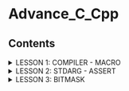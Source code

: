 # Advance_C_Cpp
## Contents

<details>
<summary>LESSON 1: COMPILER - MACRO</summary>

---

### **I. Compiler**
- Compiler là quá trình chuyển đổi ngôn ngữ bậc cao sang ngôn ngữ máy.
- Gồm 4 giai đoạn chính:
  
  ![Compiler stages](image.png)

#### **1. Preprocessor (Tiền xử lý)** 
Command: `gcc -E main.c -o main.i`

- Các file trong source code (ví dụ: `a.c`, `a.h`, `b.h`, `b.c`, `main.c`,…) sẽ được hợp nhất thành một file duy nhất: `main.i`.
- Giai đoạn này thực hiện:
  - Copy toàn bộ nội dung của các file thư viện (`#include <stdio.h>`, `#include "hello.h"`,…).
  - Thay thế các nội dung được định nghĩa bởi `#define`.
  - Xóa toàn bộ chú thích, giữ lại khai báo biến và hàm.

#### **2. Compiler**
- File `main.i` được biên dịch thành file `main.s` (ngôn ngữ assembly).
  
  ![Compiler output](image-1.png)

#### **3. Assembler**
- Biên dịch mã assembly trong file `main.s` thành ngôn ngữ máy, tạo file đối tượng: `main.o`.

#### **4. Linker**
- Liên kết một hoặc nhiều file `.o` thành file thực thi (`.exe`).

---

## II. MACRO  
### 1. Định nghĩa  

Trong ngôn ngữ lập trình C, **macro** là một cơ chế giúp định nghĩa một khối mã nguồn có thể tái sử dụng nhiều lần trong chương trình. Macro được khai báo bằng chỉ thị `#define`. Khi biên dịch, trình tiền xử lý sẽ thay thế các macro bằng nội dung mà chúng định nghĩa trước khi mã nguồn được biên dịch.

Macro trong C bao gồm:  
1. **Chỉ thị bao hàm tệp** (`#include`)  
2. **Chỉ thị định nghĩa** (`#define`)  
3. **Chỉ thị biên dịch có điều kiện** (`#ifdef`, `#ifndef`, ...)  

---

### 1. Chỉ thị bao hàm tệp  

Trong C, chỉ thị bao hàm tệp (`#include`) được sử dụng để đưa nội dung của một tệp header vào chương trình trước khi biên dịch.

#### 1.1 Bao hàm tệp header bằng `<>`  

Khi sử dụng `#include <header.h>`, trình biên dịch sẽ tìm kiếm tệp header trong các thư mục hệ thống chuẩn.  
Ví dụ:  
```c
#include <stdio.h>
#include <math.h>
```
#### 1.2 Bao hàm tệp header bằng `""`
Khi sử dụng #include "header.h", trình biên dịch sẽ tìm kiếm tệp header trong cùng thư mục với tệp mã nguồn hiện tại trước khi tìm trong các thư mục khác.
Điều này thường áp dụng cho các tệp header do người dùng tự tạo.
Vis dụ:
```c
#include"myheader.h"
#include"Hello.hh"
```

### 2. Chỉ thị định nghĩa macro  

Chỉ thị `#define` trong ngôn ngữ lập trình C có thể được sử dụng để định nghĩa nhiều loại giá trị và cấu trúc khác nhau. 

Khi sử dụng chỉ thị `#define` để định nghĩa một macro, tất cả các chỗ trong mã nguồn sử dụng macro đó sẽ được thay thế trong quá trình tiền xử lý bằng nội dung mà chúng ta đã định nghĩa.

#### 2.1 Định nghĩa hằng số  

Macro thường được sử dụng để định nghĩa các giá trị hằng.
Ví dụ:  
```c
#define PI 3.14159
#define MAX_SIZE 100
```
#### 2.2 Định nghĩa chuỗi
Macro cũng có thể định nghĩa một chuỗi để có thể sử dụng nhiều lần trong chương trình.
Ví dụ:
```c
#define HELLO "Hello World"
#define MYNAME "Viet Trong"
```
#### 2.3 Định nghĩa một hàm
Macro cũng có thể định nghĩa một hàm.
Chú ý dùng dấu `\` khi để nối các đoạn mã trong macro nhiều dòng.
```c
#define FUNC(name, cmd) \
void name(){            \
    printf("cmd");      \
}

FUNC(Test11, "My name is Trong");
```
#### 2.4 Chỉ thị hủy định nghĩa một macro  

Nếu muốn hủy bỏ hoặc loại bỏ định nghĩa của một macro trong mã nguồn, bạn có thể dùng chỉ thị `#undef`.  

Ví dụ:  
```c
#include <stdio.h>

#define PI 3.14159  // Định nghĩa macro PI

int main() {
    printf("Giá trị của PI: %.22f\n", PI);  // Sử dụng macro PI
    #undef PI  // Hủy định nghĩa macro PI
    #define PI 55  // Định nghĩa lại macro PI
    printf("Giá trị hiện tại là: %.22f\n", PI);  // PI hiện tại bằng 55
    return 0;
}
```
Output:

```c
Giá trị của PI: 3.14
Giá trị hiện tại là: 55.00
```






### 3. Chỉ thị biên dịch có điều kiện
#### 3.1 `#if`, `#elif`, `#else`, `#endif` 

**`#if`** được sử dụng để bắt đầu một điều kiện tiền xử lý.  
- Nếu điều kiện trong `#if` là đúng, các dòng mã nguồn sau `#if` sẽ được biên dịch.  
- Nếu điều kiện sai, sẽ xét các điều kiện tiếp theo **`#elif`** tiếp theo nếu cócó.

**`#elif`** được sử dụng để thêm một điều kiện mới khi điều kiện trước đó trong `#if` hoặc `#elif` là sai.  
- Nếu điều kiện trong `#elif` là đúng, các dòng mã nguồn sau `#elif` sẽ được biên dịch.  
- Nếu điều kiện sai, quá trình kiểm tra sẽ tiếp tục đến các chỉ thị `#elif` hoặc `#else` tiếp theo.

**`#else`** dùng khi không có điều kiện nào ở trên đúng.  

**`#endif`** dùng để kết thúc.
Ví dụ:
```c
#include <stdio.h>

#define ESP32 1
#define STM32 2
#define ATmega 3

#define MCU STM32

int main(int argc, char const *argv[])
{
    while (1)
    {
        #if MCU == STM32
            printf("STM32");
        #elif MCU == ESP32
            printf("ESP32");
        #else 
            printf("0");
        #endif
    }
    return 0;
}
``` 
#### 3.2 `#ifef` và `#ifndef`.

 **`#ifdef`**
   - Dùng để kiểm tra xem một macro đã được định nghĩa hay chưa.
   - Nếu macro đã được định nghĩa trước đó, mã nguồn sau chỉ thị `#ifdef` sẽ được biên dịch.
   - Thường được sử dụng khi bạn muốn mã nguồn chỉ được biên dịch khi một macro đã được định nghĩa.

**`#ifndef`** (If Not Defined):
   - Dùng để kiểm tra xem một macro có **chưa** được định nghĩa.
   - Nếu macro chưa được định nghĩa trước đó, mã nguồn sau chỉ thị `#ifndef` sẽ được biên dịch.
   - Thường được sử dụng khi muốn tránh việc định nghĩa lại một macro, ví dụ như trong các file header.


**Ví dụ với `#ifdef`:**
```c
#include <stdio.h>

#define DEBUG

int main() {
    #ifdef DEBUG
        printf("Debug mode is enabled.\n");
    #endif

    return 0;
}
```
###### Giải thích:
- Ở đây, macro **DEBUG** được định nghĩa trước.
-  Chỉ thị **#ifdef DEBUG** kiểm tra xem macro **DEBUG** đã được định nghĩa chưa. Vì đã được định nghĩa, 
  phần mã trong khối **#ifdef** sẽ được biên dịch và in ra "Debug mode is enabled."


**Ví dụ với `#ifnndef`:**

**FFile `config.h`**.

```c
#ifndef CONFIG_H  // Kiểm tra xem CONFIG_H đã được định nghĩa chưa
#define CONFIG_H  // Định nghĩa CONFIG_H nếu chưa được định nghĩa

// Nội dung của file header
void print_message();

#endif  // Kết thúc chỉ thị 

```

**File `main.c`**.

```c
#include <stdio.h>
#include "config.h"  // Bao gồm file header config.h

void print_message() {
    printf("Hello World.\n");
}

int main() {
    print_message();  // Gọi hàm từ config.h
    return 0;
}

```

##### Giải thích:
- Chỉ thị **#ifndef CONFIG_H:** Kiểm tra xem macro **CONFIG_H** đã được định nghĩa chưa.
  - Nếu **CONFIG_H** chưa được định nghĩa, mã trong khối **#ifndef** sẽ được biên dịch, và macro **CONFIG_H** sẽ được
 định nghĩa.
  - Nếu **CONFIG_H** đã được định nghĩa rồi (ví dụ: trong các lần bao gồm file header khác), mã trong khối **#ifndef** sẽ không được biên dịch nữa, ngăn chặn việc định nghĩa lại macro và các hàm trong file header này.

**Tại sao sử dụng #ifndef:**
Tránh định nghĩa lại: Nếu file header config.h được bao gồm nhiều lần trong các file khác nhau, chỉ thị #ifndef giúp đảm bảo rằng nội dung trong file này chỉ được biên dịch một lần, tránh tình trạng lỗi khi macro và hàm bị định nghĩa lại.



#### 3. Phân biệt chỉ thị biên dịch có điều kiện và câu lệnh có điều kiện.
| **Tiêu chí**                | **Chỉ thị biên dịch có điều kiện**            | **Câu lệnh điều kiện**                     |
|-----------------------------|----------------------------------------------|-------------------------------------------|
| **Thời điểm xử lý**          | **Trước khi biên dịch** (tiền xử lý)         | **Khi chương trình chạy** (runtime)       |
| **Mục đích**                 | Quyết định phần mã nào sẽ được biên dịch    | Quyết định phần mã nào sẽ được thực thi   |
| **Câu lệnh**                 | `#if`, `#ifdef`, `#ifndef`, `#else`, `#endif` | `if`, `else if`, `else`                   |
| **Điều kiện**                | Biểu thức phải là hằng số xác định trước khi biên dịch | Điều kiện có thể là bất kỳ biểu thức nào có giá trị tại runtime |


#### 4.Variadic Macro trong C
Variadic macros là một tính năng trong ngôn ngữ lập trình C cho phép bạn định nghĩa một macro với số lượng tham số thay đổi. Điều này có nghĩa là số lượng tham số truyền vào macro có thể thay đổi mỗi khi bạn sử dụng macro đó.

**Cách định nghĩa Variadic Macro:**
Để định nghĩa một variadic macro, bạn sử dụng ba dấu chấm ... trong định nghĩa của macro, thay cho số lượng tham số cụ thể. Bên trong macro, bạn có thể sử dụng __VA_ARGS__ để đại diện cho các tham số được truyền vào.

**Cách sử dụng Variadic Macro:**
**...:** Được dùng để chỉ ra rằng macro có thể nhận một số lượng tham số thay đổi.
__VA_ARGS__: Dùng để truy cập tất cả các tham số được truyền vào trong macro.

</details>

<details>
<summary>LESSON 2: STDARG - ASSERT</summary>

## 1.Thư viện `stdarg.h`

Thư viện `stdarg.h` trong ngôn ngữ lập trình C cung cấp các công cụ để làm việc với các hàm có số lượng đối số biến đổi. Thư viện này bao gồm một số cấu trúc và hàm quan trọng sau:

- **`va_list`**: Đây là kiểu dữ liệu dùng để lưu trữ các tham số biến đổi trong một hàm.
- **`va_start`**: Hàm này được sử dụng để khởi tạo `va_list` và thiết lập con trỏ đến tham số đầu tiên trong danh sách tham số biến đổi.
- **`va_arg`**: Hàm này được dùng để truy xuất các tham số tiếp theo trong danh sách tham số biến đổi.
- **`va_end`**: Hàm này được sử dụng để kết thúc việc truy cập các tham số biến đổi, giúp giải phóng bộ nhớ và tránh rò rỉ bộ nhớ.

Những hàm và cấu trúc này giúp bạn làm việc với các hàm có số lượng tham số không xác định (biến đổi), như các hàm in ra màn hình (`printf`, `fprintf`).


**Ví dụ 1:**
```c
#include <stdio.h>
#include <stdarg.h>

#define tong(...) sum(__VA_ARGS__, 0)

int sum(int count,...)
{
    va_list args;

    va_start(args, count);

    int result = count; // bắt đầu tính tổng từ count
    int value;

    while((value = va_arg(args, int)) != 0)
    {
        result += value;
    }

    va_end(args);

    return result;
}

int main(int argc, char const *argv[])
{
    printf("Tong = %d\n", tong(3, 2, 4, 5, 7)); // sum(3, 2, 4, 5, 7, 0)
    return 0;
}

```
**Giải thích:**
- Hàm sum nhận một số nguyên đầu tiên (count) để xác định số lượng đối số tiếp -  theo cần tính tổng.
-   Trong hàm sum, chúng ta sử dụng va_list, va_start và va_arg để truy cập các đối số biến đổi và tính tổng của chúng.
-   Cuối cùng, chúng ta gọi hàm sum với số lượng đối số khác nhau và in ra kết quả.

**Ví dụ 2:**
```C
#include <stdio.h>
#include <stdarg.h>

#define tong(...) sum(__VA_ARGS__, 0)

int sum(int count,...)
{
    va_list args;

    va_start(args, count);

    int result = count; // bắt đầu tính tổng từ count
    int value;

    while((value = va_arg(args, int)) != 0)
    {
        result += value;
    }

    va_end(args);

    return result;
}

int main(int argc, char const *argv[])
{
    printf("Tong = %d\n", tong(3, 2, 4, 5, 7)); // sum(3, 2, 4, 5, 7, 0)
    return 0;
}
```

Trong ví dụ này ta sử dụng một các tối ưu hơn là: 
- Định nghĩa macro ***#define tong(...)  sum(VA_ARGS, 0)*** để gọi hàm sum với các tham số mà macro tong nhận được và thêm một số 0 vào cuối danh sách tham số.
***Nhược điểm***: Vòng lặp tính tổng sẽ dừng nếu gặp số 0, mà sẽ không xét đến các số tiếp theo nếu có.

**Ví dụ 3:**
```c
#include <stdio.h>
#include <stdarg.h>

#define tong(...) sum(__VA_ARGS__, '\n')

int sum(int count,...)
{
    va_list args;
    va_list check;

    va_start(args, count);

    va_copy(check, args);

    int result = count; 

    while(( va_arg(check, char*)) != (char*)'\n')
    {
        result += va_arg(args, int);
    }

    va_end(args);

    return result;
}

int main(int argc, char const *argv[])
{
    printf("Tong = %d\n", tong(3, 10, 4, 0, 5)); 
    return 0;
}
```
Trong đoạn code này sẽ khắc phục lỗi của cả 2 ví dụ trên: 

***Sử dụng ký tự '\n' thay vì số 0:***
-   Trong ví dụ mới,sử dụng ký tự '\n' để đánh dấu kết thúc danh sách tham số 
thay vì sử dụng số 0 như trong ví dụ trước đó. Điều này giúp vòng lặp sẽ duyệt
tới vị trí cuối cùng của dãy số truyền vào.

***Sử dụng va_copy để sao chép danh sách tham số:***
-   Trong hàm sum, sử dụng ***va_copy*** để sao chép danh sách tham số (args) sang một 
biến khác (check). Điều này giúp bạn kiểm tra điều kiện kết thúc vòng lặp mà không 
thay đổi vị trí của con trỏ trong danh sách tham số chính.(Vì mỗi lần gọi hàm ***va_arg***
sẽ trỏ tới một số.)

***Điều kiện dừng vòng lặp trong hàm sum:***
-   Trong vòng lặp while, kiểm tra điều kiện dừng bằng cách so sánh giá trị của tham số hiện tại 
trong danh sách (va_arg(check, char*)) với ký tự '\n'. Khi gặp ký tự '\n', vòng lặp sẽ dừng.

## 2. THƯ VIỆN ASSERT
- Dùng để phát hiện lỗi, debug chương trình, thể hiện lỗi cụ thể trong code.
- Nếu điều kiện đúng (true), chương trình được thực thi.
- Nếu điều kiện sai (false), chương trình báo lỗi và sẽ sừng lại.

```c
#include <stdio.h>
#include <assert.h>
int main() {
   int x = 88;

   assert(x == 88);

   // Chương trình sẽ tiếp tục thực thi nếu điều kiện là đúng, và ngược lại.
   printf("X is: %d", x);
   
   return 0;
}
```
Trong đoạn code này điều kiện *** x = 88 *** là đúng nên chương trình sẽ thực thi.

```c
    #include <stdio.h>
#include <assert.h>
int main() {
   int x = 5;

   assert(x == 1010);

   // Chương trình sẽ tiếp tục thực thi nếu điều kiện là đúng, và ngược lại.
   printf("X is: %d", x);
   
   return 0;
}
```
Trong đoạn code trên biến x không bằng 1010 nên trương trình sẽ gặp lỗi và dừng lại.
output: Assertion failed: x == 88, file D:\LEARN\CODE_C\ADVANCE_C_Cpp\stdarg.c, line 6













</details>


<details>
<summary>LESSON 3: BITMASK </summary> 

## Bit mask
- Bitmask là một kỹ thuật sử dụng các bit để lưu trữ và thao tác với các cờ (flags) hoặc trạng thái. Có thể sử dụng bitmask để đặt, xóa và kiểm tra trạng thái của các bit cụ thể trong một từ (word).

- Bitmask thường được sử dụng để tối ưu hóa bộ nhớ, thực hiện các phép toán logic trên một cụm bit, và quản lý các trạng thái, quyền truy cập, hoặc các thuộc tính khác của một đối tượng.
  
***Các phép toán bitwise (thự hiện trên bit)***

***AND (&):***

    - Phép toán AND (và) trên hai bit, trả về 1 nếu cả hai bit đều là 1, ngược lại trả về 0.
***OR (|):***

    - Phép toán OR (hoặc) trên hai bit, trả về 1 nếu một trong hai bit hoặc cả hai bit là 1, ngược lại trả về 0.
***XOR (^):***

    - Phép toán XOR (hoặc loại trừ) trên hai bit, trả về 1 nếu hai bit khác nhau, ngược lại trả về 0.
***NOT (~):***

    - Phép toán NOT (phủ định) hoán đổi các bit, chuyển 0 thành 1 và ngược lại.
***Shift Left (<<):***

    - Phép toán dịch trái, dịch các bit sang trái và điền vào các bit bên phải bằng 0.
***Shift Right (>>):***

    - Phép toán dịch phải, dịch các bit sang phải và điền vào các bit bên trái bằng 0 hoặc 1 (phụ thuộc vào loại dịch).

![Các phép toán bitwise](bit.jpg)

***Ví dụ***

```c
#include <stdio.h>
int main()
{
    // a = 5 (00000101), b = 9 (00001001 )
    unsigned int a = 5, b = 9;

    printf("a = %u, b = %u\n", a, b);
    printf("a&b = %u\n", a & b);

    printf("a|b = %u\n", a | b);

    printf("a^b = %u\n", a ^ b);

    printf("~a = %u\n", a = ~a);

    printf("b<<1 = %u\n", b << 1);

    printf("b>>1 = %u\n", b >> 1);

    return 0;
}
```

Output:

    a = 5, b = 9

    a&b = 1

    a|b = 13

    a^b = 12

    ~a = 4294967290

    b<<1 = 18
    
    b>>1 = 4

### Thư viên stdint.h 
- Thư viện stdint.h trong C cung cấp các kiểu dữ liệu số nguyên có độ rộng cố định với các kích thước cụ thể, 
  không phụ thuộc vào nền tảng hoặc trình biên dịch cụ thể.
  
  Dưới đây là một số kiểu dữ liệu phổ biến được định nghĩa trong stdint.h:

    ***int8_t, int16_t, int32_t, int64_t:***

    Các kiểu số nguyên có độ rộng cố định với số bit cụ thể (8, 16, 32, 64 bit) và dấu.
    ***uint8_t, uint16_t, uint32_t, uint64_t:***

    Các kiểu số nguyên không dấu có độ rộng cố định với số bit cụ thể (8, 16, 32, 64 bit).

## Ứng dụng bitmask trong thực tế
```c

#include <stdio.h>
#include <stdint.h>


#define GENDER        1 << 0  //0b00000001
#define TSHIRT        1 << 1  //0b00000010
#define HAT           1 << 2  //0b00000100
#define SHOES         1 << 3  //0b00001000
// Tự thêm tính năng khác
#define FEATURE1      1 << 4  //0b00010000
#define FEATURE2      1 << 5  //0b00100000
#define FEATURE3      1 << 6  //0b01000000
#define FEATURE4      1 << 7  //0b10000000

/*
    Sử dụng bit wise | để bật 1 tính năng mà không ảnh hưởng đến bit khác
    ví dụ bật tín năng số 1:
    0b10000000 (option)
    |
    0b00000001 
    ----------
    0b10000001
*/

void enableFeature(uint8_t *option, uint8_t feature) {
    *option |= feature;
}

/*
    Sử dụng bit wise & tắt 1 tính năng mà không ảnh hưởng tới bit khác
    Vi dụ tắt tính năng sô 1:
    0b00000111 (option), 0b00000001(feature), 0b11111110(~feature)
    
    0b00000111(option)
    &
    0b11111110(~feature)
    ----------
    0b00000110
*/

void disableFeature(uint8_t *option, uint8_t feature) {
    *option &= ~feature;
}

// Kiểm tra những bit nao được bật 
int isFeatureEnabled(uint8_t option, uint8_t option) {
    return (option & option) != 0;
}

void listSelectedFeatures(uint8_t option) {
    printf("Selected Features:\n");

    if (option & GENDER) {
        printf("- Gender\n");
    }
    if (option & TSHIRT) {
        printf("- T-Shirt\n");
    }
    if (option & HAT) {
        printf("- Hat\n");
    }
    if (option & SHOES) {
        printf("- Shoes\n");
    }

    for (int i = 0; i < 8; i++)
    {
        printf("feature selected: %d\n", (option >> i) & 1);
    }
    

    // Thêm các điều kiện kiểm tra cho các tính năng khác
}



int main() {
    uint8_t options = 0;

    // Thêm tính năng 
    enableFeature(&options, GENDER | TSHIRT | HAT | SHOES);

    disableFeature(&options, TSHIRT);

    // Liệt kê các tính năng đã chọn
    listSelectedFeatures(options);
    
    return 0;
}

```
Output:
```c
Selected Features:
- Gender
- Hat
- Shoes
feature selected: 1
feature selected: 0
feature selected: 1
feature selected: 1
feature selected: 0
feature selected: 0
feature selected: 0
feature selected: 0
```